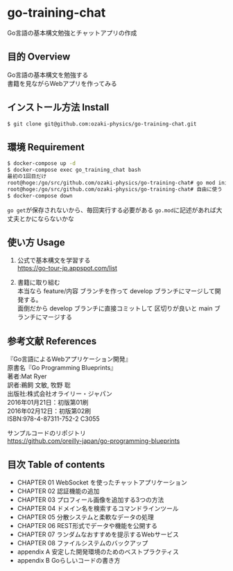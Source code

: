 # go-training-chat
Go言語の基本構文勉強とチャットアプリの作成

## 目的 Overview
Go言語の基本構文を勉強する<br>
書籍を見ながらWebアプリを作ってみる

## インストール方法 Install
```bash
$ git clone git@github.com:ozaki-physics/go-training-chat.git
```

## 環境 Requirement
```bash
$ docker-compose up -d
$ docker-compose exec go_training_chat bash
最初の1回目だけ
root@hoge:/go/src/github.com/ozaki-physics/go-training-chat# go mod init github.com/ozaki-physics/go-training-chat
root@hoge:/go/src/github.com/ozaki-physics/go-training-chat# 自由に使う
$ docker-compose down
```
`go get`が保存されないから、毎回実行する必要がある
`go.mod`に記述があれば大丈夫とかにならないかな

## 使い方 Usage
1. 公式で基本構文を学習する<br>
https://go-tour-jp.appspot.com/list

2. 書籍に取り組む<br>
本当なら feature/内容 ブランチを作って develop ブランチにマージして開発する。<br>
面倒だから develop ブランチに直接コミットして 区切りが良いと main ブランチにマージする

## 参考文献 References
『Go言語によるWebアプリケーション開発』<br>
原書名『Go Programming Blueprints』<br>
著者:Mat Ryer<br>
訳者:鵜飼 文敏, 牧野 聡<br>
出版社:株式会社オライリー・ジャパン<br>
2016年01月21日：初版第01刷<br>
2016年02月12日：初版第02刷<br>
ISBN:978-4-87311-752-2 C3055

サンプルコードのリポジトリ<br>
https://github.com/oreilly-japan/go-programming-blueprints

## 目次 Table of contents
- CHAPTER 01 WebSocket を使ったチャットアプリケーション
- CHAPTER 02 認証機能の追加
- CHAPTER 03 プロフィール画像を追加する3つの方法
- CHAPTER 04 ドメイン名を検索するコマンドラインツール
- CHAPTER 05 分散システムと柔軟なデータの処理
- CHAPTER 06 REST形式でデータや機能を公開する
- CHAPTER 07 ランダムなおすすめを提示するWebサービス
- CHAPTER 08 ファイルシステムのバックアップ
- appendix A 安定した開発環境のためのベストプラクティス
- appendix B Goらしいコードの書き方
